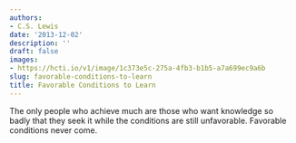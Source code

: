```yaml
---
authors:
- C.S. Lewis
date: '2013-12-02'
description: ''
draft: false
images:
- https://hcti.io/v1/image/1c373e5c-275a-4fb3-b1b5-a7a699ec9a6b
slug: favorable-conditions-to-learn
title: Favorable Conditions to Learn
---
```


The only people who achieve much are those who want knowledge so badly that they seek it while the conditions are still unfavorable. Favorable conditions never come.